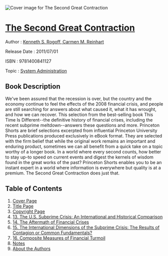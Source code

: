 ![Cover image for The Second Great Contraction](https://imgdetail.ebookreading.net/cover/cover/system_admin/EB9781400841127.jpg)

[The Second Great Contraction](https://ebookreading.net/view/book/The+Second+Great+Contraction-EB9781400841127_1.html "The Second Great Contraction")
====================================================================================================================

Author : [Kenneth S. Rogoff](https://ebookreading.net/search/author/Kenneth+S.+Rogoff),[ Carmen M. Reinhart](https://ebookreading.net/search/author/+Carmen+M.+Reinhart)

Release Date : 2011/07/01

ISBN : 9781400841127

Topic : [System Administration](https://ebookreading.net/search/category/system-administration)

Book Description
-----------------

We've been assured that the recession is over, but the country and the economy continue to feel the effects of the 2008 financial crisis, and people are still searching for answers about what caused it, what it has wrought, and how we can recover. This selection from the best-selling book This Time Is Different--the definitive history of financial crises, including the recent subprime meltdown--answers these questions and more.
 Princeton Shorts are brief selections excerpted from influential Princeton University Press publications produced exclusively in eBook format. They are selected with the firm belief that while the original work remains an important and enduring product, sometimes we can all benefit from a quick take on a topic worthy of a longer book.
  In a world where every second counts, how better to stay up-to speed on current events and digest the kernels of wisdom found in the great works of the past? Princeton Shorts enables you to be an instant expert in a world where information is everywhere but quality is at a premium. The Second Great Contraction does just that.
              
Table of Contents
-----------------

1. [Cover Page](https://ebookreading.net/view/book/The+Second+Great+Contraction-EB9781400841127_1.html)
1. [Title Page](https://ebookreading.net/view/book/The+Second+Great+Contraction-EB9781400841127_3.html)
1. [Copyright Page](https://ebookreading.net/view/book/The+Second+Great+Contraction-EB9781400841127_4.html)
1. [13. The U.S. Subprime Crisis: An International and Historical Comparison](https://ebookreading.net/view/book/The+Second+Great+Contraction-EB9781400841127_7.html)
1. [14. The Aftermath of Financial Crises](https://ebookreading.net/view/book/The+Second+Great+Contraction-EB9781400841127_8.html)
1. [15. The International Dimensions of the Subprime Crisis: The Results of Contagion or Common Fundamentals?](https://ebookreading.net/view/book/The+Second+Great+Contraction-EB9781400841127_9.html)
1. [16. Composite Measures of Financial Turmoil](https://ebookreading.net/view/book/The+Second+Great+Contraction-EB9781400841127_10.html)
1. [Notes](https://ebookreading.net/view/book/The+Second+Great+Contraction-EB9781400841127_11.html)
1. [About the Authors](https://ebookreading.net/view/book/The+Second+Great+Contraction-EB9781400841127_12.html)
